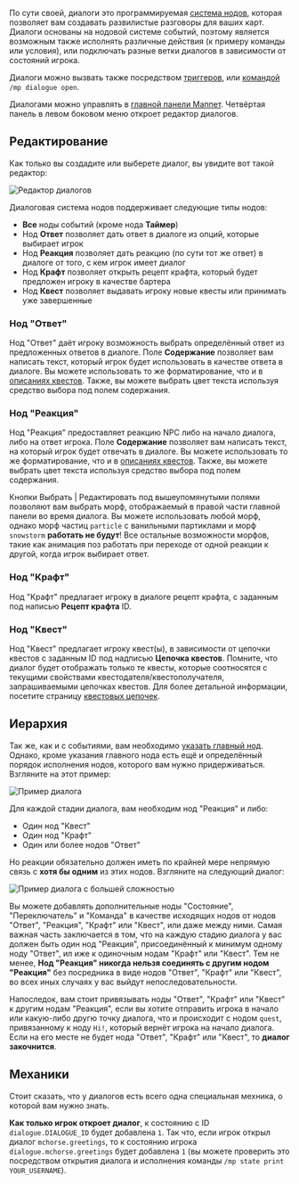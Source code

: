 По сути своей, диалоги это программируемая [система нодов](https://github.com/Andruxioid/mappet_ru/blob/main/%D0%9D%D0%BE%D0%B4%D1%8B.md), которая позволяет вам создавать развилистые разговоры для ваших карт. Диалоги основаны на нодовой системе событий, поэтому является возможным также исполнять различные действия (к примеру команды или условия), или подключать разные ветки диалогов в зависимости от состояний игрока.
 
Диалоги можно вызвать также посредством [триггеров](https://github.com/Andruxioid/mappet_ru/blob/main/%D0%A2%D1%80%D0%B8%D0%B3%D0%B3%D0%B5%D1%80.md), или [командой](https://github.com/mchorse/mappet/wiki/Commands#dialogue-commands) `/mp dialogue open`.
 
Диалогами можно управлять в [главной панели Маппет](https://github.com/Andruxioid/mappet_ru/blob/main/%D0%93%D0%BB%D0%B0%D0%B2%D0%BD%D0%B0%D1%8F%20%D0%BF%D0%B0%D0%BD%D0%B5%D0%BB%D1%8C%20%D0%9C%D0%B0%D0%BF%D0%BF%D0%B5%D1%82%D0%B0.md). Четвёртая панель в левом боковом меню откроет редактор диалогов.
 
## Редактирование
 
Как только вы создадите или выберете диалог, вы увидите вот такой редактор:
 
![Редактор диалогов](https://i.imgur.com/vbNscqe.png)
 
Диалоговая система нодов поддерживает следующие типы нодов:
 
* **Все** ноды событий (кроме нода **Таймер**)
* Нод **Ответ** позволяет дать ответ в диалоге из опций, которые выбирает игрок
* Нод **Реакция** позволяет дать реакцию (по сути тот же ответ) в диалоге от того, с кем игрок имеет диалог
* Нод **Крафт** позволяет открыть рецепт крафта, который будет предложен игроку в качестве бартера
* Нод **Квест** позволяет выдавать игроку новые квесты или принимать уже завершенные
 
### Нод "Ответ"
 
Нод "Ответ" даёт игроку возможность выбрать определённый ответ из предложенных ответов в диалоге. Поле **Содержание** позволяет вам написать текст, который игрок будет использовать в качестве ответа в диалоге. Вы можете использовать то же форматирование, что и в [описаниях квестов](https://github.com/Andruxioid/mappet_ru/blob/main/%D0%9A%D0%B2%D0%B5%D1%81%D1%82%D1%8B.md#%D1%84%D0%BE%D1%80%D0%BC%D0%B0%D1%82%D0%B8%D1%80%D0%BE%D0%B2%D0%B0%D0%BD%D0%B8%D0%B5-%D0%BE%D0%BF%D0%B8%D1%81%D0%B0%D0%BD%D0%B8%D1%8F). Также, вы можете выбрать цвет текста используя средство выбора под полем содержания.
 
### Нод "Реакция"
 
Нод "Реакция" предоставляет реакцию NPC либо на начало диалога, либо на ответ игрока. Поле **Содержание** позволяет вам написать текст, на который игрок будет отвечать в диалоге. Вы можете использовать то же форматирование, что и в [описаниях квестов](https://github.com/Andruxioid/mappet_ru/blob/main/%D0%9A%D0%B2%D0%B5%D1%81%D1%82%D1%8B.md#%D1%84%D0%BE%D1%80%D0%BC%D0%B0%D1%82%D0%B8%D1%80%D0%BE%D0%B2%D0%B0%D0%BD%D0%B8%D0%B5-%D0%BE%D0%BF%D0%B8%D1%81%D0%B0%D0%BD%D0%B8%D1%8F). Также, вы можете выбрать цвет текста используя средство выбора под полем содержания.
 
Кнопки Выбрать | Редактировать под вышеупомянутыми полями позволяют вам выбрать морф, отображаемый в правой части главной панели во время диалога. Вы можете использовать любой морф, однако морф частиц `particle` с ванильными партиклами и морф `snowstorm` **работать не будут**! Все остальные возможности морфов, такие как анимация поз работать при переходе от одной реакции к другой, когда игрок выбирает ответ.
 
### Нод "Крафт"
 
Нод "Крафт" предлагает игроку в диалоге рецепт крафта, с заданным под написью **Рецепт крафта** ID. 
 
### Нод "Квест"
 
Нод "Квест" предлагает игроку квест(ы), в зависимости от цепочки квестов с заданным ID под надписью **Цепочка квестов**. Помните, что диалог будет отображать только те квесты, которые соотносятся с текущими свойствами квестодателя/квестополучателя, запрашиваемыми цепочках квестов. Для более детальной информации, посетите страницу [квестовых цепочек](https://github.com/Andruxioid/mappet_ru/blob/main/%D0%A6%D0%B5%D0%BF%D0%BE%D1%87%D0%BA%D0%B8-%D0%BA%D0%B2%D0%B5%D1%81%D1%82%D0%BE%D0%B2.md#%D0%BD%D0%BE%D0%B4-%D0%BA%D0%B2%D0%B5%D1%81%D1%82%D0%B0).
 
## Иерархия
 
Так же, как и с событиями, вам необходимо [указать главный нод](https://github.com/Andruxioid/mappet_ru/blob/main/%D0%A1%D0%BE%D0%B1%D1%8B%D1%82%D0%B8%D1%8F.md#%D0%B8%D0%B5%D1%80%D0%B0%D1%80%D1%85%D0%B8%D1%8F). Однако, кроме указания главного нода есть ещё и определённый порядок исполнения нодов, которого вам нужно придерживаться. Взгляните на этот пример: 
 
![Пример диалога](https://i.imgur.com/GO9qmEl.png)
 
Для каждой стадии диалога, вам необходим нод "Реакция" и либо:
 
* Один нод "Квест"
* Один нод "Крафт"
* Один или более нодов "Ответ"
 
Но реакции обязательно должен иметь по крайней мере непрямую связь с **хотя бы одним** из этих нодов. Взгляните на следующий диалог:
 
![Пример диалога с большей сложностью](https://i.imgur.com/GDrmfVv.png)
 
Вы можете добавлять дополнительные ноды "Состояние", "Переключатель" и "Команда" в качестве исходящих нодов от нодов "Ответ", "Реакция", "Крафт" или "Квест", или даже между ними. Самая важная часть заключается в том, что на каждую стадию диалога у вас должен быть один нод "Реакция", присоединённый к минимум одному ноду "Ответ", ил иже к одиночным нодам "Крафт" или "Квест". Тем не менее, **Нод "Реакция" никогда нельзя соединять с другим нодом "Реакция"** без посредника в виде нодов "Ответ", "Крафт" или "Квест", во всех иных случаях у вас выйдут непоследовательности.
 
Напоследок, вам стоит привязывать ноды "Ответ", "Крафт" или "Квест" к другим нодам "Реакция", если вы хотите отправить игрока в начало или какую-либо другю точку диалога, что и происходит с нодом `quest`, привязанному к ноду `Hi!`, который вернёт игрока на начало диалога. Если на его месте не будет нода "Ответ", "Крафт" или "Квест", то **диалог закочнится**.
 
## Механики
 
Стоит сказать, что у диалогов есть всего одна специальная мехника, о которой вам нужно знать.
 
**Как только игрок откроет диалог**, к состоянию с ID `dialogue.DIALOGUE_ID` будет добавлена `1`. Так что, если игрок открыл диалог `mchorse.greetings`, то к состоянию игрока `dialogue.mchorse.greetings` будет добавлена `1` (вы можете проверить это посредством открытия диалога и исполнения команды `/mp state print YOUR_USERNAME`).
